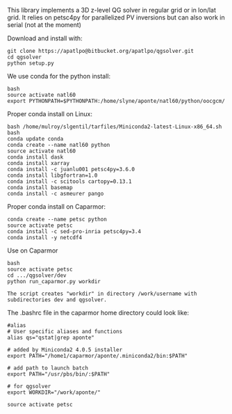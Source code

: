
This library implements a 3D z-level QG solver in regular grid or in lon/lat 
grid.
It relies on petsc4py for parallelized PV inversions but can also work in serial
(not at the moment)

Download and install with:
```
git clone https://apatlpo@bitbucket.org/apatlpo/qgsolver.git
cd qgsolver
python setup.py
```


We use conda for the python install:
```
bash
source activate natl60
export PYTHONPATH=$PYTHONPATH:/home/slyne/aponte/natl60/python/oocgcm/
```

Proper conda install on Linux:
```
bash /home/mulroy/slgentil/tarfiles/Miniconda2-latest-Linux-x86_64.sh
bash
conda update conda
conda create --name natl60 python
source activate natl60
conda install dask
conda install xarray
conda install -c juanlu001 petsc4py=3.6.0
conda install libgfortran=1.0
conda install -c scitools cartopy=0.13.1
conda install basemap
conda install -c asmeurer pango
```

Proper conda install on Caparmor:
```
conda create --name petsc python
source activate petsc
conda install -c sed-pro-inria petsc4py=3.4
conda install -y netcdf4
```

Use on Caparmor
```
bash
source activate petsc
cd .../qgsolver/dev
python run_caparmor.py workdir

The script creates "workdir" in directory /work/username with subdirectories dev and qgsolver.

```

The .bashrc file in the caparmor home directory could look like:
```
#alias
# User specific aliases and functions
alias qs="qstat|grep aponte"

# added by Miniconda2 4.0.5 installer
export PATH="/home1/caparmor/aponte/.miniconda2/bin:$PATH"

# add path to launch batch
export PATH="/usr/pbs/bin/:$PATH"

# for qgsolver
export WORKDIR="/work/aponte/"

source activate petsc
```


